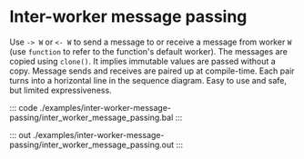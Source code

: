 # Inter-worker message passing

Use `-> W` or `<- W` to send a message to or receive a message from worker `W` (use
`function` to refer to the function's default worker).
The messages are copied using `clone()`. It implies immutable values are passed
without a copy.
Message sends and receives are paired up at compile-time.
Each pair turns into a horizontal line in the sequence diagram.
Easy to use and safe, but limited expressiveness.


::: code ./examples/inter-worker-message-passing/inter_worker_message_passing.bal :::

::: out ./examples/inter-worker-message-passing/inter_worker_message_passing.out :::